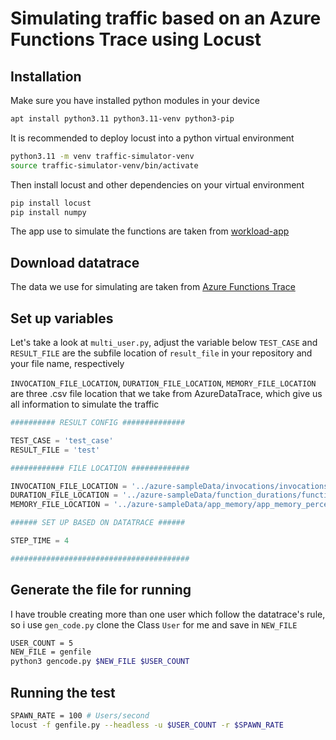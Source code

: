 # Simulating traffic based on an Azure Functions Trace using Locust

## Installation

Make sure you have installed python modules in your device

```bash
apt install python3.11 python3.11-venv python3-pip
```

It is recommended to deploy locust into a python virtual environment

```bash
python3.11 -m venv traffic-simulator-venv
source traffic-simulator-venv/bin/activate
```

Then install locust and other dependencies on your virtual environment

```bash
pip install locust
pip install numpy
```

The app use to simulate the functions are taken from [workload-app](https://github.com/bonavadeur/workload-app)

## Download datatrace

The data we use for simulating are taken from [Azure Functions Trace](https://github.com/Azure/AzurePublicDataset/blob/master/AzureFunctionsDataset2019.md)

## Set up variables

Let's take a look at `multi_user.py`, adjust the variable below
`TEST_CASE` and `RESULT_FILE` are the subfile location of `result_file` in your repository and your file name, respectively

`INVOCATION_FILE_LOCATION`, `DURATION_FILE_LOCATION`, `MEMORY_FILE_LOCATION` are three .csv file location that we take from AzureDataTrace, which give us all information to simulate the traffic

```python
########## RESULT CONFIG ##############

TEST_CASE = 'test_case'
RESULT_FILE = 'test'

############ FILE LOCATION #############

INVOCATION_FILE_LOCATION = '../azure-sampleData/invocations/invocations_per_function_md.anon.d01.csv'
DURATION_FILE_LOCATION = '../azure-sampleData/function_durations/function_durations_percentiles.anon.d01.csv'
MEMORY_FILE_LOCATION = '../azure-sampleData/app_memory/app_memory_percentiles.anon.d01.csv'

###### SET UP BASED ON DATATRACE ######

STEP_TIME = 4

########################################
```

## Generate the file for running

I have trouble creating more than one user which follow the datatrace's rule, so i use `gen_code.py` clone the Class `User` for me and save in `NEW_FILE`

```bash
USER_COUNT = 5
NEW_FILE = genfile
python3 gencode.py $NEW_FILE $USER_COUNT
```

## Running the test

```bash
SPAWN_RATE = 100 # Users/second
locust -f genfile.py --headless -u $USER_COUNT -r $SPAWN_RATE
```








